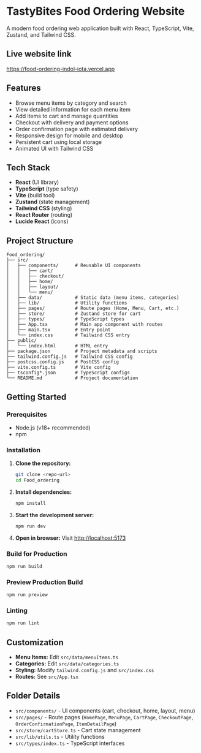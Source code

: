 # TastyBites Food Ordering Website

A modern food ordering web application built with React, TypeScript, Vite, Zustand, and Tailwind CSS.

## Live website link
https://food-ordering-indol-iota.vercel.app

## Features

- Browse menu items by category and search
- View detailed information for each menu item
- Add items to cart and manage quantities
- Checkout with delivery and payment options
- Order confirmation page with estimated delivery
- Responsive design for mobile and desktop
- Persistent cart using local storage
- Animated UI with Tailwind CSS

## Tech Stack

- **React** (UI library)
- **TypeScript** (type safety)
- **Vite** (build tool)
- **Zustand** (state management)
- **Tailwind CSS** (styling)
- **React Router** (routing)
- **Lucide React** (icons)

## Project Structure

```
Food_ordering/
├── src/
│   ├── components/      # Reusable UI components
│   │   ├── cart/
│   │   ├── checkout/
│   │   ├── home/
│   │   ├── layout/
│   │   └── menu/
│   ├── data/            # Static data (menu items, categories)
│   ├── lib/             # Utility functions
│   ├── pages/           # Route pages (Home, Menu, Cart, etc.)
│   ├── store/           # Zustand store for cart
│   ├── types/           # TypeScript types
│   ├── App.tsx          # Main app component with routes
│   ├── main.tsx         # Entry point
│   └── index.css        # Tailwind CSS entry
├── public/
│   └── index.html       # HTML entry
├── package.json         # Project metadata and scripts
├── tailwind.config.js   # Tailwind CSS config
├── postcss.config.js    # PostCSS config
├── vite.config.ts       # Vite config
├── tsconfig*.json       # TypeScript configs
└── README.md            # Project documentation
```

## Getting Started

### Prerequisites

- Node.js (v18+ recommended)
- npm

### Installation

1. **Clone the repository:**
   ```sh
   git clone <repo-url>
   cd Food_ordering
   ```

2. **Install dependencies:**
   ```sh
   npm install
   ```

3. **Start the development server:**
   ```sh
   npm run dev
   ```

4. **Open in browser:**
   Visit [http://localhost:5173](http://localhost:5173)

### Build for Production

```sh
npm run build
```

### Preview Production Build

```sh
npm run preview
```

### Linting

```sh
npm run lint
```

## Customization

- **Menu Items:** Edit `src/data/menuItems.ts`
- **Categories:** Edit `src/data/categories.ts`
- **Styling:** Modify `tailwind.config.js` and `src/index.css`
- **Routes:** See `src/App.tsx`

## Folder Details

- `src/components/` - UI components (cart, checkout, home, layout, menu)
- `src/pages/` - Route pages (`HomePage`, `MenuPage`, `CartPage`, `CheckoutPage`, `OrderConfirmationPage`, `ItemDetailPage`)
- `src/store/cartStore.ts` - Cart state management
- `src/lib/utils.ts` - Utility functions
- `src/types/index.ts` - TypeScript interfaces

